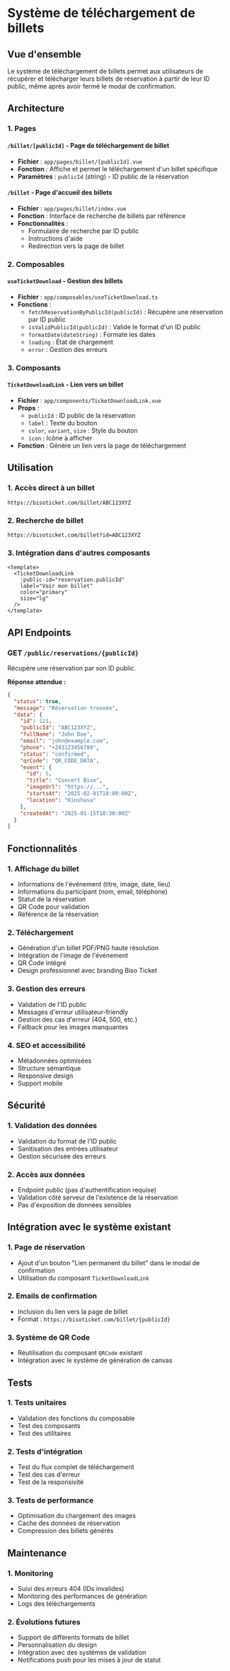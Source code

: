 # Système de téléchargement de billets

## Vue d'ensemble

Le système de téléchargement de billets permet aux utilisateurs de récupérer et télécharger leurs billets de réservation à partir de leur ID public, même après avoir fermé le modal de confirmation.

## Architecture

### 1. Pages

#### `/billet/[publicId]` - Page de téléchargement de billet
- **Fichier** : `app/pages/billet/[publicId].vue`
- **Fonction** : Affiche et permet le téléchargement d'un billet spécifique
- **Paramètres** : `publicId` (string) - ID public de la réservation

#### `/billet` - Page d'accueil des billets
- **Fichier** : `app/pages/billet/index.vue`
- **Fonction** : Interface de recherche de billets par référence
- **Fonctionnalités** :
  - Formulaire de recherche par ID public
  - Instructions d'aide
  - Redirection vers la page de billet

### 2. Composables

#### `useTicketDownload` - Gestion des billets
- **Fichier** : `app/composables/useTicketDownload.ts`
- **Fonctions** :
  - `fetchReservationByPublicId(publicId)` : Récupère une réservation par ID public
  - `isValidPublicId(publicId)` : Valide le format d'un ID public
  - `formatDate(dateString)` : Formate les dates
  - `loading` : État de chargement
  - `error` : Gestion des erreurs

### 3. Composants

#### `TicketDownloadLink` - Lien vers un billet
- **Fichier** : `app/components/TicketDownloadLink.vue`
- **Props** :
  - `publicId` : ID public de la réservation
  - `label` : Texte du bouton
  - `color`, `variant`, `size` : Style du bouton
  - `icon` : Icône à afficher
- **Fonction** : Génère un lien vers la page de téléchargement

## Utilisation

### 1. Accès direct à un billet
```
https://bisoticket.com/billet/ABC123XYZ
```

### 2. Recherche de billet
```
https://bisoticket.com/billet?id=ABC123XYZ
```

### 3. Intégration dans d'autres composants
```vue
<template>
  <TicketDownloadLink
    :public-id="reservation.publicId"
    label="Voir mon billet"
    color="primary"
    size="lg"
  />
</template>
```

## API Endpoints

### GET `/public/reservations/{publicId}`
Récupère une réservation par son ID public.

**Réponse attendue :**
```json
{
  "status": true,
  "message": "Réservation trouvée",
  "data": {
    "id": 123,
    "publicId": "ABC123XYZ",
    "fullName": "John Doe",
    "email": "john@example.com",
    "phone": "+243123456789",
    "status": "confirmed",
    "qrCode": "QR_CODE_DATA",
    "event": {
      "id": 5,
      "title": "Concert Biso",
      "imageUrl": "https://...",
      "startsAt": "2025-02-01T18:00:00Z",
      "location": "Kinshasa"
    },
    "createdAt": "2025-01-15T10:30:00Z"
  }
}
```

## Fonctionnalités

### 1. Affichage du billet
- Informations de l'événement (titre, image, date, lieu)
- Informations du participant (nom, email, téléphone)
- Statut de la réservation
- QR Code pour validation
- Référence de la réservation

### 2. Téléchargement
- Génération d'un billet PDF/PNG haute résolution
- Intégration de l'image de l'événement
- QR Code intégré
- Design professionnel avec branding Biso Ticket

### 3. Gestion des erreurs
- Validation de l'ID public
- Messages d'erreur utilisateur-friendly
- Gestion des cas d'erreur (404, 500, etc.)
- Fallback pour les images manquantes

### 4. SEO et accessibilité
- Métadonnées optimisées
- Structure sémantique
- Responsive design
- Support mobile

## Sécurité

### 1. Validation des données
- Validation du format de l'ID public
- Sanitisation des entrées utilisateur
- Gestion sécurisée des erreurs

### 2. Accès aux données
- Endpoint public (pas d'authentification requise)
- Validation côté serveur de l'existence de la réservation
- Pas d'exposition de données sensibles

## Intégration avec le système existant

### 1. Page de réservation
- Ajout d'un bouton "Lien permanent du billet" dans le modal de confirmation
- Utilisation du composant `TicketDownloadLink`

### 2. Emails de confirmation
- Inclusion du lien vers la page de billet
- Format : `https://bisoticket.com/billet/{publicId}`

### 3. Système de QR Code
- Réutilisation du composant `QRCode` existant
- Intégration avec le système de génération de canvas

## Tests

### 1. Tests unitaires
- Validation des fonctions du composable
- Test des composants
- Test des utilitaires

### 2. Tests d'intégration
- Test du flux complet de téléchargement
- Test des cas d'erreur
- Test de la responsivité

### 3. Tests de performance
- Optimisation du chargement des images
- Cache des données de réservation
- Compression des billets générés

## Maintenance

### 1. Monitoring
- Suivi des erreurs 404 (IDs invalides)
- Monitoring des performances de génération
- Logs des téléchargements

### 2. Évolutions futures
- Support de différents formats de billet
- Personnalisation du design
- Intégration avec des systèmes de validation
- Notifications push pour les mises à jour de statut
